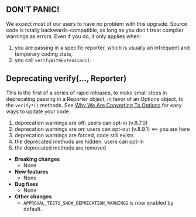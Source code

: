 <!-- See the [v.8.9.1 milestone](https://github.com/approvals/ApprovalTests.cpp/milestone/__MILESTONE_NUMBER__?closed=1) for the full list of changes. -->

## DON'T PANIC!

We expect most of our users to have no problem with this upgrade. Source code is totally backwards-compatible, as long as you don't treat compiler warnings as errors. Even if you do, it only applies when:

 1. you are passing in a specific reporter, which is usually an infrequent and temporary coding state,
 2. you call `verifyWithExtension()`. 

## Deprecating verify(..., Reporter)

This is the first of a series of rapid releases, to make small steps in deprecating passing in a Reporter object, in favor of an Options object, to the `verify*()` methods. See [Why We Are Converting To Options](/doc/explanations/WhyWeAreConvertingToOptions.md#top) for easy ways to update your code.

1. deprecation warnings are off: users can opt-in (v.8.7.0)
1. deprecation warnings are on: users can opt-out (v.8.9.1)  <== you are here
1. deprecation warnings are forced, code still exists 
1. the deprecated methods are hidden: users can opt-in
1. the deprecated methods are removed

* **Breaking changes**
    * None
* **New features**
    * None
* **Bug fixes**
    * None
* **Other changes**
    * `APPROVAL_TESTS_SHOW_DEPRECATION_WARNINGS` is now enabled by default.
